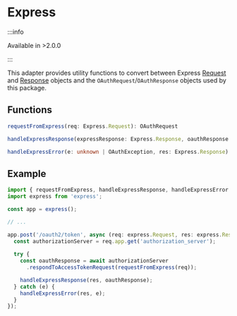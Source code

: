 # Express

:::info

Available in >2.0.0

:::

This adapter provides utility functions to convert between Express [Request](https://expressjs.com/en/api.html#req) and [Response](https://expressjs.com/en/api.html#res) objects and the `OAuthRequest`/`OAuthResponse` objects used by this package.

## Functions

```ts
requestFromExpress(req: Express.Request): OAuthRequest
```

```ts
handleExpressResponse(expressResponse: Express.Response, oauthResponse: OAuthResponse): void
```

```ts
handleExpressError(e: unknown | OAuthException, res: Express.Response): void
```

## Example

```ts
import { requestFromExpress, handleExpressResponse, handleExpressError } from "@malang-dev/oauth2-server/express";
import express from 'express';

const app = express();

// ...

app.post('/oauth2/token', async (req: express.Request, res: express.Response) => {
  const authorizationServer = req.app.get('authorization_server');
  
  try {
    const oauthResponse = await authorizationServer
      .respondToAccessTokenRequest(requestFromExpress(req));

    handleExpressResponse(res, oauthResponse);
  } catch (e) {
    handleExpressError(res, e);
  }
});
```
